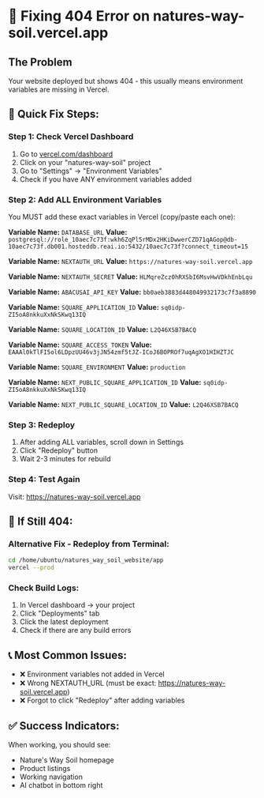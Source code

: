 
# 🚨 Fixing 404 Error on natures-way-soil.vercel.app

## The Problem
Your website deployed but shows 404 - this usually means environment variables are missing in Vercel.

## 🔧 Quick Fix Steps:

### Step 1: Check Vercel Dashboard
1. Go to [vercel.com/dashboard](https://vercel.com/dashboard)
2. Click on your "natures-way-soil" project
3. Go to "Settings" → "Environment Variables"
4. Check if you have ANY environment variables added

### Step 2: Add ALL Environment Variables
You MUST add these exact variables in Vercel (copy/paste each one):

**Variable Name:** `DATABASE_URL`
**Value:** `postgresql://role_10aec7c73f:wkh6ZqPl5rMDx2HKiDwwerCZD71qAGop@db-10aec7c73f.db001.hosteddb.reai.io:5432/10aec7c73f?connect_timeout=15`

**Variable Name:** `NEXTAUTH_URL`
**Value:** `https://natures-way-soil.vercel.app`

**Variable Name:** `NEXTAUTH_SECRET`
**Value:** `HLMqreZcz0hRXSbI6MsvHwVDkhEnbLqu`

**Variable Name:** `ABACUSAI_API_KEY`
**Value:** `bb0aeb3883d448049932173c7f3a8890`

**Variable Name:** `SQUARE_APPLICATION_ID`
**Value:** `sq0idp-ZI5oA8nkkuXxNkSKwq13IQ`

**Variable Name:** `SQUARE_LOCATION_ID`
**Value:** `L2Q46XSB7BACQ`

**Variable Name:** `SQUARE_ACCESS_TOKEN`
**Value:** `EAAAl0kTlFI5ol6LDpzUU46v3jJN54zmf5tJZ-ICoJ6BOPROf7uqAgXO1HIHZTJC`

**Variable Name:** `SQUARE_ENVIRONMENT`
**Value:** `production`

**Variable Name:** `NEXT_PUBLIC_SQUARE_APPLICATION_ID`
**Value:** `sq0idp-ZI5oA8nkkuXxNkSKwq13IQ`

**Variable Name:** `NEXT_PUBLIC_SQUARE_LOCATION_ID`
**Value:** `L2Q46XSB7BACQ`

### Step 3: Redeploy
1. After adding ALL variables, scroll down in Settings
2. Click "Redeploy" button
3. Wait 2-3 minutes for rebuild

### Step 4: Test Again
Visit: https://natures-way-soil.vercel.app

## 🚨 If Still 404:

### Alternative Fix - Redeploy from Terminal:
```bash
cd /home/ubuntu/natures_way_soil_website/app
vercel --prod
```

### Check Build Logs:
1. In Vercel dashboard → your project
2. Click "Deployments" tab
3. Click the latest deployment
4. Check if there are any build errors

## 📞 Most Common Issues:
- ❌ Environment variables not added in Vercel
- ❌ Wrong NEXTAUTH_URL (must be exact: https://natures-way-soil.vercel.app)
- ❌ Forgot to click "Redeploy" after adding variables

## ✅ Success Indicators:
When working, you should see:
- Nature's Way Soil homepage
- Product listings
- Working navigation
- AI chatbot in bottom right
